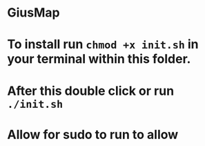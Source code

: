# GiusMap
# To install run ```chmod +x init.sh``` in your terminal within this folder.
# After this double click or run ```./init.sh```
# Allow for sudo to run to allow 
